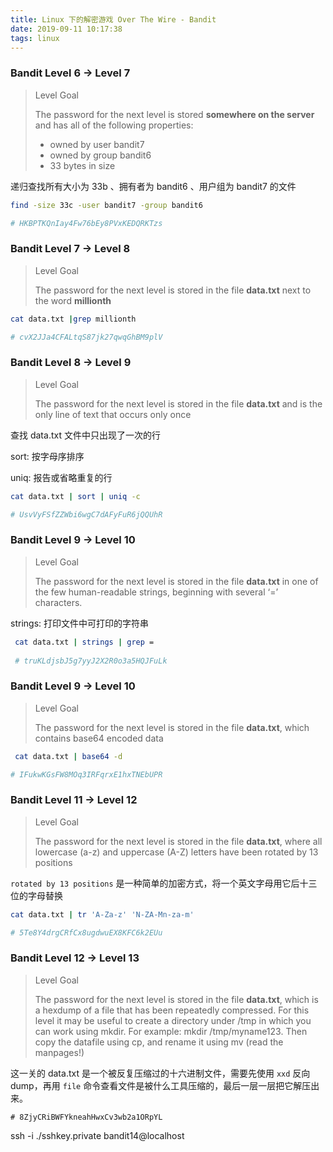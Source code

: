 ```yaml
---
title: Linux 下的解密游戏 Over The Wire - Bandit
date: 2019-09-11 10:17:38
tags: linux
---
```


### Bandit Level 6 → Level 7

> Level Goal
>
> The password for the next level is stored **somewhere on the server** and has all of the following properties:
>
> - owned by user bandit7
> - owned by group bandit6
> - 33 bytes in size

递归查找所有大小为 33b 、拥有者为 bandit6 、用户组为 bandit7 的文件

```bash
find -size 33c -user bandit7 -group bandit6

# HKBPTKQnIay4Fw76bEy8PVxKEDQRKTzs
```

### Bandit Level 7 → Level 8

> Level Goal
>
> The password for the next level is stored in the file **data.txt** next to the word **millionth**

```bash
cat data.txt |grep millionth

# cvX2JJa4CFALtqS87jk27qwqGhBM9plV
```

### Bandit Level 8 → Level 9

> Level Goal
>
> The password for the next level is stored in the file **data.txt** and is the only line of text that occurs only once

查找 data.txt 文件中只出现了一次的行

sort: 按字母序排序

uniq: 报告或省略重复的行

```bash
cat data.txt | sort | uniq -c

# UsvVyFSfZZWbi6wgC7dAFyFuR6jQQUhR
```

### Bandit Level 9 → Level 10

>Level Goal
>
>The password for the next level is stored in the file **data.txt** in one of the few human-readable strings, beginning with several ‘=’ characters.

strings: 打印文件中可打印的字符串

```bash
 cat data.txt | strings | grep =
 
 # truKLdjsbJ5g7yyJ2X2R0o3a5HQJFuLk
```

### Bandit Level 9 → Level 10

> Level Goal
>
> The password for the next level is stored in the file **data.txt**, which contains base64 encoded data

```bash
 cat data.txt | base64 -d

# IFukwKGsFW8MOq3IRFqrxE1hxTNEbUPR
```

### Bandit Level 11 → Level 12

> Level Goal
>
> The password for the next level is stored in the file **data.txt**, where all lowercase (a-z) and uppercase (A-Z) letters have been rotated by 13 positions

`rotated by 13 positions` 是一种简单的加密方式，将一个英文字母用它后十三位的字母替换

```bash
cat data.txt | tr 'A-Za-z' 'N-ZA-Mn-za-m'

# 5Te8Y4drgCRfCx8ugdwuEX8KFC6k2EUu
```

### Bandit Level 12 → Level 13

> Level Goal
>
> The password for the next level is stored in the file **data.txt**, which is a hexdump of a file that has been repeatedly compressed. For this level it may be useful to create a directory under /tmp in which you can work using mkdir. For example: mkdir /tmp/myname123. Then copy the datafile using cp, and rename it using mv (read the manpages!)

这一关的 data.txt 是一个被反复压缩过的十六进制文件，需要先使用 `xxd` 反向 dump，再用 `file` 命令查看文件是被什么工具压缩的，最后一层一层把它解压出来。

```
# 8ZjyCRiBWFYkneahHwxCv3wb2a1ORpYL
```



ssh -i ./sshkey.private bandit14@localhost
